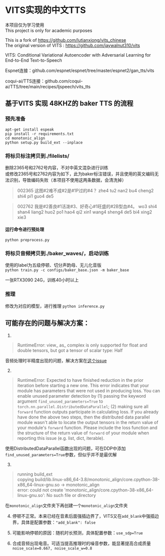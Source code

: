 # VITS实现的中文TTS
本项目仅为学习使用  
This project is only for academic purposes

This is a fork of https://github.com/lutianxiong/vits_chinese  
The original version of VITS : https://github.com/jaywalnut310/vits		

VITS: Conditional Variational Autoencoder with Adversarial Learning for End-to-End Text-to-Speech		

Espnet连接：github.com/espnet/espnet/tree/master/espnet2/gan_tts/vits

coqui-ai/TTS连接：github.com/coqui-ai/TTS/tree/main/recipes/ljspeech/vits_tts


## 基于VITS 实现 48KHZ的 baker TTS 的流程
### 预先准备  
`apt-get install espeak`  
`pip install -r requirements.txt`  
`cd monotonic_align`  
`python setup.py build_ext --inplace`

### 将标贝标注拷贝到./filelists/
删除2365号和2762号内容，不对中英文混杂进行训练  
或修改2365号和2762内容为如下，此为baker标注错误，并且使用的英文编码无法识别，导致编码失败（本项目不使用这两条数据，会清洗掉）
>002365	这图#2难不成#2是#1P过的#4？
	zhe4 tu2 nan2 bu4 cheng2 shi4 pi1 guo4 de5  

>002762	我是#2善良#1活泼#3、好奇心#1旺盛的#2B型血#4。
	wo3 shi4 shan4 liang2 huo2 po1 hao4 qi2 xin1 wang4 sheng4 de5 bi4 xing2 xie3
#### 运行命令进行预处理
`python preprocess.py`

### 将标贝音频拷贝到./baker_waves/，启动训练
使用的label为五级停顿、切分声韵母、无儿化音版  
`python train.py -c configs/baker_base.json -m baker_base`

一张RTX3090 24G，训练40小时以上

### 推理
修改为对应的模型，进行推理
`python inference.py`
	



## 可能存在的问题与解决方案：
1. 
>RuntimeError: view_ as_ complex is only supported for float and double tensors, but got a tensor of scalar type: Half  

音频处理时半精度出现的问题，解决方案在[这个issue](https://github.com/jaywalnut310/vits/issues5)

2. 
>RuntimeError: Expected to have finished reduction in the prior iteration before starting a new one. This error indicates that your module has parameters that were not used in producing loss. You can enable unused parameter detection by (1) passing the keyword argument `find_unused_parameters=True` to `torch.nn.parallel.DistributedDataParallel`; (2) making sure all `forward` function outputs participate in calculating loss. If you already have done the above two steps, then the distributed data parallel module wasn't able to locate the output tensors in the return value of your module's `forward` function. Please include the loss function and the structure of the return value of `forward` of your module when reporting this issue (e.g. list, dict, iterable).  

使用DistributedDataParallel函数出现的问题，可在DDP中添加`find_unused_parameters=True`参数，但似乎并不是最优解

3. 
>running build_ext  
copying build/lib.linux-x86_64-3.8/monotonic_align/core.cpython-38-x86_64-linux-gnu.so -> monotonic_align  
error: could not create 'monotonic_align/core.cpython-38-x86_64-linux-gnu.so': No such file or directory

在`monotonic_align`文件夹下再创建一个`monotonic_align`文件夹

4. 停顿不正常。本来已经在音素后面强插边界了，VITS又在`add_blank`中强插边界，具体是配置参数：`"add_blank": false`

5. 可能影响停顿的原因：随机时长预测，具体配置参数：`use_sdp=True`
6. 合成音频出现电音。可适当提高推理时的噪音参数，能显著提高合成质量`noise_scale=0.667, noise_scale_w=0.8`
